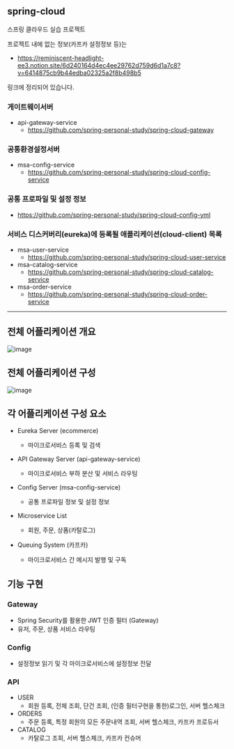 ## spring-cloud
스프링 클라우드 실습 프로젝트

프로젝트 내에 없는 정보(카프카 설정정보 등)는 
- https://reminiscent-headlight-ee3.notion.site/6d240164d4ec4ee29762d759d6d1a7c8?v=6414875cb9b44edba02325a2f8b498b5

링크에 정리되어 있습니다.


### 게이트웨이서버
- api-gateway-service
  - https://github.com/spring-personal-study/spring-cloud-gateway


### 공통환경설정서버
- msa-config-service
  - https://github.com/spring-personal-study/spring-cloud-config-service


### 공통 프로파일 및 설정 정보
- https://github.com/spring-personal-study/spring-cloud-config-yml


### 서비스 디스커버리(eureka)에 등록될 애플리케이션(cloud-client) 목록
- msa-user-service
  - https://github.com/spring-personal-study/spring-cloud-user-service
- msa-catalog-service
  - https://github.com/spring-personal-study/spring-cloud-catalog-service
- msa-order-service
  - https://github.com/spring-personal-study/spring-cloud-order-service


--- 

## 전체 어플리케이션 개요

![image](https://user-images.githubusercontent.com/37533326/161421789-a7657d88-6ff6-4afc-a902-c46c146348af.png)



## 전체 어플리케이션 구성

![image](https://user-images.githubusercontent.com/37533326/161421623-9cedb1be-6c99-46d1-8f39-3d7f79a0ecf7.png)


## 각 어플리케이션 구성 요소

- Eureka Server (ecommerce)
  - 마이크로서비스 등록 및 검색

- API Gateway Server (api-gateway-service)
  - 마이크로서비스 부하 분산 및 서비스 라우팅

- Config Server (msa-config-service)
  - 공통 프로파일 정보 및 설정 정보

- Microservice List
  - 회원, 주문, 상품(카탈로그) 

- Queuing System (카프카)
  - 마이크로서비스 간 메시지 발행 및 구독

## 기능 구현

### Gateway
- Spring Security를 활용한 JWT 인증 필터 (Gateway) 
- 유저, 주문, 상품 서비스 라우팅

### Config
- 설정정보 읽기 및 각 마이크로서비스에 설정정보 전달

### API
- USER
  - 회원 등록, 전체 조회, 단건 조회, (인증 필터구현을 통한)로그인, 서버 헬스체크
- ORDERS
  - 주문 등록, 특정 회원의 모든 주문내역 조회, 서버 헬스체크, 카프카 프로듀서
- CATALOG
  - 카탈로그 조회, 서버 헬스체크, 카프카 컨슈머
